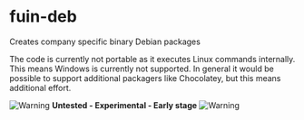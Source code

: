 # fuin-deb
Creates company specific binary Debian packages

The code is currently not portable as it executes Linux commands internally. This means Windows is currently not supported. In general it would be possible to support additional packagers like Chocolatey, but this means additional effort.

![Warning](https://raw.github.com/fuinorg/fuin-deb/master/warning.gif) **Untested - Experimental - Early stage** ![Warning](https://raw.github.com/fuinorg/fuin-deb/master/warning.gif) 
